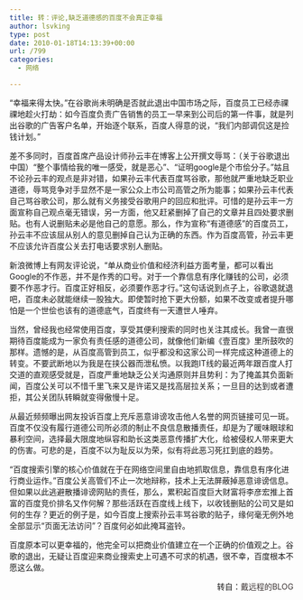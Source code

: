 ```yaml
---
title: 转：评论,缺乏道德感的百度不会真正幸福
author: lsvking
type: post
date: 2010-01-18T14:13:39+00:00
url: /799
categories:
  - 网络

---
```

“幸福来得太快。”在谷歌尚未明确是否就此退出中国市场之际，百度员工已经赤祼祼地趁火打劫：如今百度负责广告销售的员工一早来到公司后的第一件事，就是列出谷歌的广告客户名单，开始逐个联系，百度人得意的说，“我们内部调侃这是捡钱计划。”
  
差不多同时，百度首席产品设计师孙云丰在博客上公开撰文辱骂：（关于谷歌退出中国）“整个事情给我的唯一感受，就是恶心”、“证明google是个市侩分子。”姑且不论孙云丰的观点是非对错，如果孙云丰代表百度骂谷歌，那他就严重地缺乏职业道德，辱骂竞争对手显然不是一家公众上市公司高管之所为能事；如果孙云丰代表自己骂谷歌公司，那么就有义务接受谷歌用户的回应和批评。可惜的是孙云丰一方面宣称自己观点毫无错误，另一方面，他又赶紧删掉了自己的文章并且四处要求删贴。也有人说删贴未必是他自己的意愿。那么，作为宣称“有道德感”的百度员工，孙云丰不应该屈从别人的意见删掉自己认为正确的东西。作为百度高管，孙云丰更不应该允许百度公关去打电话要求别人删贴。
  
新浪微博上有网友评论说，“单从商业价值和经济利益方面考量，都可以看出Google的不作恶，并不是作秀的口号。对于一个靠信息有序化赚钱的公司，必须要不作恶才行。百度正好相反，必须要作恶才行。”这句话说到点子上，谷歌退就退吧，百度未必就能继续一股独大。即使暂时抢下更大份额，如果不改变或者提升哪怕是一个世侩也该有的道德底气，百度终有一天遭世人唾弃。
  
当然，曾经我也经常使用百度，享受其便利搜索的同时也关注其成长。我曾一直很期待百度能成为一家负有责任感的道德公司，就像他们新编《壹百度》里所鼓吹的那样。遗憾的是，从百度高管到员工，似乎都没和这家公司一样完成这种道德上的转变。不要武断地以为我是在挟公器而泄私愤。以我跑IT线的最近两年跟百度人打交道的直观感受就是，百度严重地缺乏公关沟通原则并且势利：为了掩盖其负面新闻，百度公关可以不惜千里飞来又是许诺又是找高层拉关系；一旦目的达到或者遭拒，其公关团队转瞬就变得傲慢十足。
  
从最近频频曝出网友投诉百度上充斥恶意诽谤攻击他人名誉的网页链接可见一斑。百度不仅没有履行道德公司所必须的制止不良信息散播责任，却是为了暖味眼球和暴利空间，选择最大限度地纵容和助长这类恶意传播扩大化，给被侵权人带来更大的伤害。可悲的是，百度不以为耻反以为荣，似有将此恶习死扛到底的趋势。
  
“百度搜索引擎的核心价值就在于在网络空间里自由地抓取信息，靠信息有序化进行商业运作。”百度公关高管们不止一次地辩称，技术上无法屏蔽掉恶意诽谤信息。但如果以此逃避散播诽谤网贴的责任，那么，累积起百度巨大财富将李彦宏推上首富的百度竞价排名又作何解？那些活跃在百度线上线下，以收钱删贴的公司又是如何的生存？更近的例子是，如今百度上搜索孙云丰骂谷歌的贴子，缘何毫无例外地全部显示“页面无法访问”？百度何必如此掩耳盗铃。
  
百度原本可以更幸福的，他完全可以把商业价值建立在一个正确的价值观之上。谷歌的退出，无疑让百度迎来商业搜索史上可遇不可求的机遇，很不幸，百度根本不愿这么做。

<p style="text-align: right;">
  转自：<a style="text-decoration: none; color: #3d3535;" title="戴远程的BLOG" href="http://blog.sina.com.cn/daiyuancheng" target="_blank">戴远程的BLOG</a>
</p>